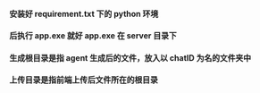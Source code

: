 #### 安装好 requirement.txt 下的 python 环境

#### 后执行 app.exe 就好 app.exe 在 server 目录下

#### 生成根目录是指 agent 生成后的文件，放入以 chatID 为名的文件夹中

#### 上传目录是指前端上传后文件所在的根目录
